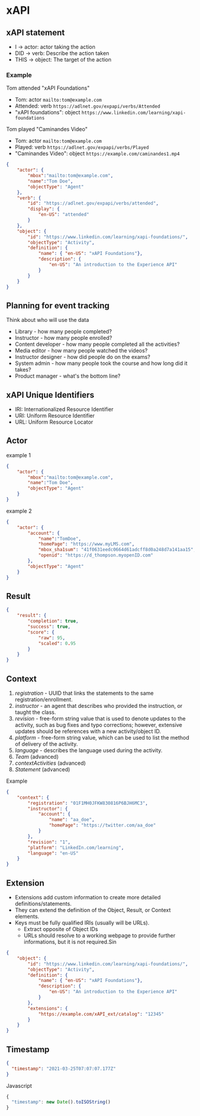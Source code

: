 xAPI
====

## xAPI statement

- I -> actor: actor taking the action
- DID -> verb: Describe the action taken
- THIS -> object: The target of the action

### Example

Tom attended "xAPI Foundations"

- Tom: actor `mailto:tom@example.com`
- Attended: verb `https://adlnet.gov/expapi/verbs/Attended`
- "xAPI foundations": object `https://www.linkedin.com/learning/xapi-foundations`

Tom played "Caminandes Video"

- Tom: actor `mailto:tom@example.com`
- Played: verb `https://adlnet.gov/expapi/verbs/Played`
- "Caminandes Video": object `https://example.com/caminandes1.mp4`


```json
{
	"actor": {
		"mbox":"mailto:tom@example.com",
		"name":"Tom Doe",
		"objectType": "Agent"
	},
	"verb": {
		"id": "https://adlnet.gov/expapi/verbs/attended",
		"display": {
			"en-US": "attended"
		}
	},
	"object": {
		"id": "https://www.linkedin.com/learning/xapi-foundations/",
		"objectType": "Activity",
		"definition": {
			"name": { "en-US": "xAPI Foundations"},
			"description": {
				"en-US": "An introduction to the Experience API"
			}
		}
	}
}
```

## Planning for event tracking

Think about who will use the data

- Library - how many people completed?
- Instructor - how many people enrolled?
- Content developer - how many people completed all the activities?
- Media editor - how many people watched the videos?
- Instructor designer - how did people do on the exams?
- System admin - how many people took the course and how long did it takes?
- Product manager - what's the bottom line?

## xAPI Unique Identifiers

- IRI: Internationalized Resource Identifier
- URI: Uniform Resource Identifier
- URL: Uniform Resource Locator

## Actor

example 1

```json
{
    "actor": {
        "mbox":"mailto:tom@example.com",
        "name":"Tom Doe",
        "objectType": "Agent"
    }
}
```

example 2

```json
{
    "actor": {
        "account": {
            "name":"TomDoe",
            "homePage": "https://www.myLMS.com",
            "mbox_sha1sum": "41f0631eedc0664d61adcff8d0a248d7a141aa15",
            "openid": "https://d_thompson.myopenID.com"
        },
        "objectType": "Agent"
    }
}
```

## Result

```json
{
	"result": {
		"completion": true,
		"success": true,
		"score": {
			"raw": 95,
			"scaled": 0.95
		}
	}
}
```

## Context

1. *registration* - UUID that links the statements to the same registration/enrollment.
2. *instructor* - an agent that describes who provided the instruction, or taught the class.
3. *revision* - free-form string value that is used to denote updates to the activity, such as bug fixes and typo corrections; however, extensive updates should be references with a new activity/object ID.
4. *platform* - free-form string value, which can be used to list the method of delivery of the activity.
5. *language* - describes the language used during the activity.
6. *Team* (advanced)
7. *contextActivities* (advanced)
8. *Statement* (advanced)

Example

```json
{
	"context": {
		"registration": "01F1MH0JFKW830816P6BJH6MC3",
		"instructor": {
			"account": {
				"name": "aa_doe",
				"homePage": "https://twitter.com/aa_doe"
			}
		},
		"revision": "1",
		"platform": "LinkedIn.com/learning",
		"language": "en-US"
	}
}
```

## Extension

- Extensions add custom information to create more detailed definitions/statements.
- They can extend the definition of the Object, Result, or Context elements.
- Keys must be fully qualified IRIs (usually will be URLs).
  - Extract opposite of Object IDs
  - URLs should resolve to a working webpage to provide further informations, but it is not required.Sin

```json
{
	"object": {
		"id": "https://www.linkedin.com/learning/xapi-foundations/",
		"objectType": "Activity",
		"definition": {
			"name": { "en-US": "xAPI Foundations"},
			"description": {
				"en-US": "An introduction to the Experience API"
			}
		},
		"extensions": {
			"https://example.com/xAPI_ext/catalog": "12345"
		}
	}
}
```

## Timestamp

```json
{
  "timestamp": "2021-03-25T07:07:07.177Z"
}
```

Javascript

```js
{
  "timestamp": new Date().toISOString()
}
```
